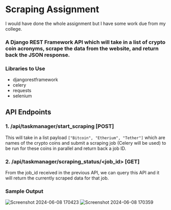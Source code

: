 # Scraping Assignment

I would have done the whole assignment but I have some work due from my college.

### A Django REST Framework API which will take in a list of crypto coin acronyms, scrape the data from the website, and return back the JSON response.

### Libraries to Use
- djangorestframework
- celery
- requests
- selenium

## API Endpoints

### 1. /api/taskmanager/start_scraping [POST]
This will take in a list payload `["Bitcoin", "Etherium", "Tether"]` which are names of the crypto coins and submit a scraping job (Celery will be used) to be run for these coins in parallel and return back a job ID.

### 2. /api/taskmanager/scraping_status/<job_id> [GET]
From the job_id received in the previous API, we can query this API and it will return the currently scraped data for that job.

### Sample Output
![Screenshot 2024-06-08 170423](https://github.com/Yshprajapti18/CrytpoScraper/assets/128960060/ac5c1d19-19e1-4f3a-938e-7476ad7e3853)
![Screenshot 2024-06-08 170359](https://github.com/Yshprajapti18/CrytpoScraper/assets/128960060/99a95e07-2596-4ecd-8758-6d3d9ccfb109)
